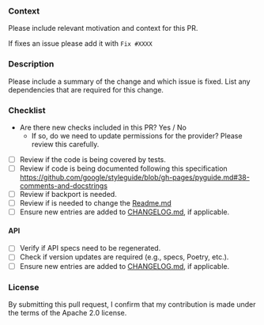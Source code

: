 ### Context

Please include relevant motivation and context for this PR.

If fixes an issue please add it with `Fix #XXXX`

### Description

Please include a summary of the change and which issue is fixed. List any dependencies that are required for this change.

### Checklist

- Are there new checks included in this PR? Yes / No
    - If so, do we need to update permissions for the provider? Please review this carefully.
- [ ] Review if the code is being covered by tests.
- [ ] Review if code is being documented following this specification https://github.com/google/styleguide/blob/gh-pages/pyguide.md#38-comments-and-docstrings
- [ ] Review if backport is needed.
- [ ] Review if is needed to change the [Readme.md](https://github.com/prowler-cloud/prowler/blob/master/README.md)
- [ ] Ensure new entries are added to [CHANGELOG.md](https://github.com/prowler-cloud/prowler/blob/master/prowler/CHANGELOG.md), if applicable.

#### API
- [ ] Verify if API specs need to be regenerated.
- [ ] Check if version updates are required (e.g., specs, Poetry, etc.).
- [ ] Ensure new entries are added to [CHANGELOG.md](https://github.com/prowler-cloud/prowler/blob/master/api/CHANGELOG.md), if applicable.

### License

By submitting this pull request, I confirm that my contribution is made under the terms of the Apache 2.0 license.
